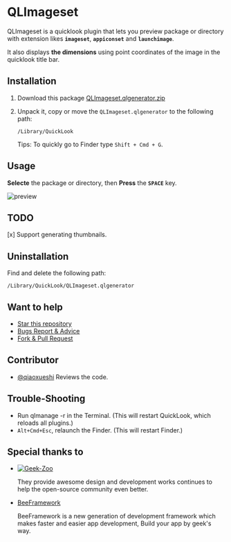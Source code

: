 # QLImageset

QLImageset is a quicklook plugin that lets you preview package or directory with extension likes **`imageset`**, **`appiconset`** and **`launchimage`**. 

It also displays **the dimensions** using point coordinates of the image in the quicklook title bar.

## Installation

1. Download this package [QLImageset.qlgenerator.zip](https://github.com/qfish/QLImageset/releases/download/v1.0/QLImageset.qlgenerator.zip)

2. Unpack it, copy or move the `QLImageset.qlgenerator` to the following path:

    ```
    /Library/QuickLook
    ```

    Tips: To quickly go to Finder type `Shift + Cmd + G`. 

## Usage

**Selecte** the package or directory, then **Press** the **`SPACE`** key.

![preview](https://cloud.githubusercontent.com/assets/679824/6651483/1e41b0d8-ca7f-11e4-9d95-6dbc5ed2ca40.gif)

## TODO 
[x] Support generating thumbnails.

## Uninstallation

Find and delete the following path:

```
/Library/QuickLook/QLImageset.qlgenerator
```

## Want to help
  
  * [Star this repository](https://github.com/qfish/XAlign/)
  * [Bugs Report & Advice](https://github.com/qfish/XAlign/issues)
  * [Fork & Pull Request](https://github.com/qfish/XAlign/pulls)

## Contributor
* [@qiaoxueshi](https://github.com/qiaoxueshi) Reviews the code.

## Trouble-Shooting
  
 * Run qlmanage -r in the Terminal. (This will restart QuickLook, which reloads all plugins.)
 * `Alt+Cmd+Esc`, relaunch the Finder. (This will restart Finder.)
   
## Special thanks to

* [![Geek-Zoo](http://geek-zoo.com/img/images/logo_2.png)](http://www.geek-zoo.com)

  They provide awesome design and development works continues to help the open-source community even better.


* [BeeFramework](https://github.com/gavinkwoe/BeeFramework) 

  BeeFramework is a new generation of development framework which makes faster and easier app development, Build your app by geek's way.
